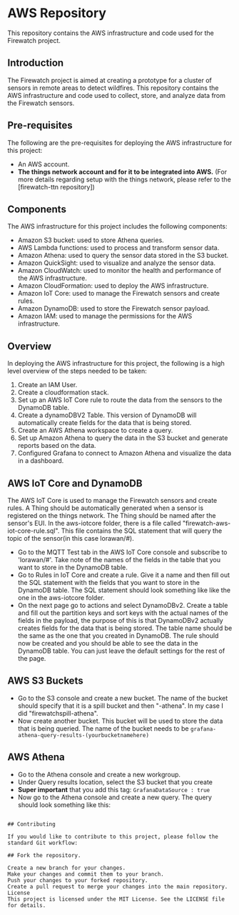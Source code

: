 # AWS Repository

This repository contains the AWS infrastructure and code used for the Firewatch project.

## Introduction

The Firewatch project is aimed at creating a prototype for a cluster of sensors in remote areas to detect wildfires. This repository contains the AWS infrastructure and code used to collect, store, and analyze data from the Firewatch sensors.

## Pre-requisites

The following are the pre-requisites for deploying the AWS infrastructure for this project:
- An AWS account.
- **The things network account and for it to be integrated into AWS.**
(For more details regarding setup with the things network, please refer to the [firewatch-ttn repository])

## Components

The AWS infrastructure for this project includes the following components:

- Amazon S3 bucket: used to store Athena queries.
- AWS Lambda functions: used to process and transform sensor data.
- Amazon Athena: used to query the sensor data stored in the S3 bucket.
- Amazon QuickSight: used to visualize and analyze the sensor data.
- Amazon CloudWatch: used to monitor the health and performance of the AWS infrastructure.
- Amazon CloudFormation: used to deploy the AWS infrastructure.
- Amazon IoT Core: used to manage the Firewatch sensors and create rules.
- Amazon DynamoDB: used to store the Firewatch sensor payload.
- Amazon IAM: used to manage the permissions for the AWS infrastructure.

## Overview

In deploying the AWS infrastructure for this project, the following is a high level overview of the steps needed to be taken:

1. Create an IAM User.
2. Create a cloudformation stack.
3. Set up an AWS IoT Core rule to route the data from the sensors to the DynamoDB table.
4. Create a dynamoDBV2 Table. This version of DynamoDB will automatically create fields for the data that is being stored.
5. Create an AWS Athena workspace to create a query.
6. Set up Amazon Athena to query the data in the S3 bucket and generate reports based on the data.
7. Configured Grafana to connect to Amazon Athena and visualize the data in a dashboard.


## AWS IoT Core and DynamoDB

The AWS IoT Core is used to manage the Firewatch sensors and create rules. A Thing should be automatically generated when a sensor is registered on the things network. The Thing should be named after the sensor's EUI. In the aws-iotcore folder, there is a file called "firewatch-aws-iot-core-rule.sql". This file contains the SQL statement that will query the topic of the sensor(in this case lorawan/#).

- Go to the MQTT Test tab in the AWS IoT Core console and subscribe to 'lorawan/#'. Take note of the names of the fields in the table that you want to store in the DynamoDB table.
- Go to Rules in IoT Core and create a rule. Give it a name and then fill out the SQL statement with the fields that you want to store in the DynamoDB table. The SQL statement should look something like like the one in the aws-iotcore folder. 
- On the next page go to actions and select DynamoDBv2. Create a table and fill out the partition keys and sort keys with the actual names of the fields in the payload, the purpose of this is that DynamoDBv2 actually creates fields for the data that is being stored. The table name should be the same as the one that you created in DynamoDB. The rule should now be created and you should be able to see the data in the DynamoDB table. You can just leave the default settings for the rest of the page.

## AWS S3 Buckets

- Go to the S3 console and create a new bucket. The name of the bucket should specify that it is a spill bucket and then "-athena". In my case I did "firewatchspill-athena". 
- Now create another bucket. This bucket will be used to store the data that is being queried. The name of the bucket needs to be <code>grafana-athena-query-results-(yourbucketnamehere)</code>

## AWS Athena

- Go to the Athena console and create a new workgroup.
- Under Query results location, select the S3 bucket that you create
- **Super important** that you add this tag: <code>GrafanaDataSource : true</code>
- Now go to the Athena console and create a new query. The query should look something like this:

```SELECT * FROM firewatchsensordata_v3

## Contributing

If you would like to contribute to this project, please follow the standard Git workflow:

## Fork the repository.

Create a new branch for your changes.
Make your changes and commit them to your branch.
Push your changes to your forked repository.
Create a pull request to merge your changes into the main repository.
License
This project is licensed under the MIT License. See the LICENSE file for details.